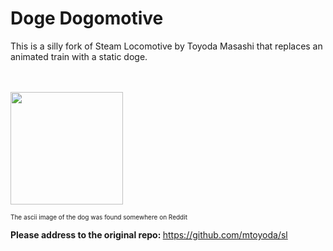 <h1>Doge Dogomotive</h1>
<p>This is a silly fork of Steam Locomotive by Toyoda Masashi that replaces an animated train with a static doge. </p><br />
<br />
 <img src="http://i.imgur.com/IXLc49w.png" width="180" height="180" />
<br />

<small style="font-size: 10px;">The ascii image of the dog was found somewhere on Reddit</small>

<b>Please address to the original repo: </b><a href="https://github.com/mtoyoda/sl">https://github.com/mtoyoda/sl</a>